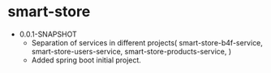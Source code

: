 # smart-store
- 0.0.1-SNAPSHOT 
    - Separation of services in different projects( smart-store-b4f-service, smart-store-users-service, 
      smart-store-products-service,  )
    - Added spring boot initial project.